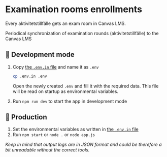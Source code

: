 # Examination rooms enrollments

Every aktivitetstillfälle gets an exam room in Canvas LMS.

Periodical synchronization of examination rounds (aktivitetstillfälle) to the Canvas LMS

## :wrench: Development mode

1.  Copy [the `.env.in` file][env-in] and name it as `.env`

    ```sh
    cp .env.in .env
    ```

    Open the newly created `.env` and fill it with the required data. This file will be read on startup as environmental variables.

2.  Run `npm run dev` to start the app in development mode

## :rocket: Production

1.  Set the environmental variables as written in [the `.env.in` file][env-in]
2.  Run `npm start` or `node .` or `node app.js`

_Keep in mind that output logs are in JSON format and could be therefore a bit unreadable without the correct tools._

[env-in]: https://github.com/KTH/lms-activity-rooms/blob/master/.env.in
